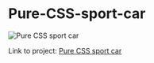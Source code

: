 # Pure-CSS-sport-car

![Pure CSS sport car](https://github.com/[MichalPorag]/[Pure-CSS-sport-car]/pure_css_car.png?raw=true)

Link to project: [Pure CSS sport car](https://laughing-neumann-b66696.netlify.app/)
